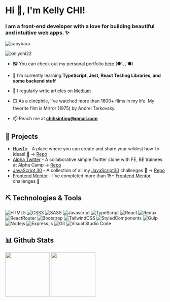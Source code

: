 <h1 align="left">Hi 👋, I'm Kelly CHI!</h1> 
<h3 align="left">I am a front-end developer with a love for building beautiful and intuitive web apps. ✨</h3>


![capybara](https://media.tenor.com/K3uxrqffdCAAAAAC/capybara-orange.gif)
<p align="left"> <img src="https://komarev.com/ghpvc/?username=kellychi22&label=Profile%20views&color=0e75b6&style=flat" alt="kellychi22" /> </p>

- 🖼️ You can check out my personal portfolio [here](https://kellychi-dev.netlify.app/) (●'◡'●)

- 🌱 I’m currently learning **TypeScript, Jest, React Testing Libraries, and some backend stuff**

- 📝 I regularly write articles on [Medium](https://medium.com/@Kelly_CHI)

- 🎞️ As a cinéphile, I've watched more than 1600+ films in my life. My favorite film is Mirror (1975) by Andrei Tarkovsky. 

- 📫 Reach me at **chihsinting@gmail.com**

## 📂 Projects

- [HowTo](https://howto-creative.web.app/) - A place where you can create and share your wildest how-to ideas! 🤯 → [Repo](https://github.com/KellyCHI22/HowTo)
- [Alpha Twitter](https://weilocus.github.io/twitter/) - A collaborative simple Twitter clone with FE, BE trainees at Alpha Camp → [Repo](https://github.com/KellyCHI22/twitter)
- [JavaScript 30](https://kellychi22.github.io/JavaScript30/) - A collection of all my [JavaScript30](https://javascript30.com/) challenges 🌟 → [Repo](https://github.com/KellyCHI22/JavaScript30)
- [Frontend Mentor](https://github.com/KellyCHI22/frontend-mentor-solutions) - I've completed more than 15+ [Frontend Mentor](https://www.frontendmentor.io/) challenges 🎨

## ⛏ Technologies & Tools

![HTML5](https://img.shields.io/badge/html5-%23E34F26.svg?style=for-the-badge&logo=html5&logoColor=white)
![CSS3](https://img.shields.io/badge/css3-%231572B6.svg?style=for-the-badge&logo=css3&logoColor=white)
![SASS](https://img.shields.io/badge/Sass-CC6699?style=for-the-badge&logo=sass&logoColor=white)
![Javascript](https://img.shields.io/badge/JavaScript-F7DF1E?style=for-the-badge&logo=javascript&logoColor=black)
![TypeScript](https://img.shields.io/badge/TypeScript-007ACC?style=for-the-badge&logo=typescript&logoColor=white)
![React](https://img.shields.io/badge/react-%2320232a.svg?style=for-the-badge&logo=react&logoColor=%2361DAFB)
![Redux](https://img.shields.io/badge/Redux-593D88?style=for-the-badge&logo=redux&logoColor=white)
![ReactRouter](https://img.shields.io/badge/React_Router-CA4245?style=for-the-badge&logo=react-router&logoColor=white)
![Bootstrap](https://img.shields.io/badge/Bootstrap-563D7C?style=for-the-badge&logo=bootstrap&logoColor=white)
![TailwindCSS](https://img.shields.io/badge/tailwindcss-%2338B2AC.svg?style=for-the-badge&logo=tailwind-css&logoColor=white)
![StyledComponents](https://img.shields.io/badge/styled--components-DB7093?style=for-the-badge&logo=styled-components&logoColor=white)
![Gulp](https://img.shields.io/badge/GULP-%23CF4647.svg?style=for-the-badge&logo=gulp&logoColor=white)
![Nodejs](https://img.shields.io/badge/Node.js-43853D?style=for-the-badge&logo=node.js&logoColor=white)
![Express.js](https://img.shields.io/badge/express.js-%23404d59.svg?style=for-the-badge&logo=express&logoColor=%2361DAFB)
![Git](https://img.shields.io/badge/GIT-E44C30?style=for-the-badge&logo=git&logoColor=white)
![Visual Studio Code](https://img.shields.io/badge/Visual%20Studio%20Code-0078d7.svg?style=for-the-badge&logo=visual-studio-code&logoColor=white)

## 📊 Github Stats

<p>
  <img height="140px" src="https://github-readme-stats.vercel.app/api?username=kellychi22&show_icons=true&theme=tokyonight&hide=contribs,prs" />
  <img height="140px" src="https://github-readme-stats.vercel.app/api/top-langs/?username=kellychi22&layout=compact&theme=tokyonight" />
</p>
